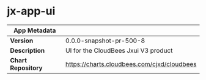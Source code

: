 # jx-app-ui

|App Metadata||
|---|---|
| **Version** | 0.0.0-snapshot-pr-500-8 |
| **Description** | UI for the CloudBees Jxui V3 product |
| **Chart Repository** | https://charts.cloudbees.com/cjxd/cloudbees |
